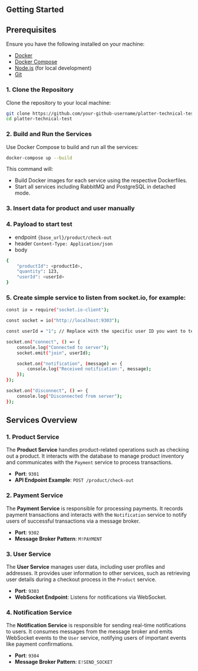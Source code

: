 ## Getting Started

## Prerequisites

Ensure you have the following installed on your machine:

- [Docker](https://www.docker.com/get-started)
- [Docker Compose](https://docs.docker.com/compose/install/)
- [Node.js](https://nodejs.org/) (for local development)
- [Git](https://git-scm.com/)

### 1. Clone the Repository

Clone the repository to your local machine:

```bash
git clone https://github.com/your-github-username/platter-technical-test.git
cd platter-technical-test
```

### 2. Build and Run the Services
Use Docker Compose to build and run all the services:
```bash
docker-compose up --build
```

This command will:

- Build Docker images for each service using the respective Dockerfiles.
- Start all services including RabbitMQ and PostgreSQL in detached mode.

### 3. Insert data for product and user manually
### 4. Payload to start test
- endpoint `{base_url}/product/check-out`
- header `Content-Type: Application/json`
- body

```bash
{
    "productId": <productId>,
    "quantity": 123,
    "userId": <userId>
}
```

### 5. Create simple service to listen from socket.io, for example:
```bash
const io = require("socket.io-client");

const socket = io("http://localhost:9303");

const userId = "1"; // Replace with the specific user ID you want to test

socket.on("connect", () => {
    console.log("Connected to server");
    socket.emit("join", userId);

    socket.on("notification", (message) => {
        console.log("Received notification:", message);
    });
});

socket.on("disconnect", () => {
    console.log("Disconnected from server");
});
```



## Services Overview

### 1. **Product Service**

The **Product Service** handles product-related operations such as checking out a product. It interacts with the database to manage product inventory and communicates with the `Payment` service to process transactions.

- **Port**: `9301`
- **API Endpoint Example**: `POST /product/check-out`

### 2. **Payment Service**

The **Payment Service** is responsible for processing payments. It records payment transactions and interacts with the `Notification` service to notify users of successful transactions via a message broker.

- **Port**: `9302`
- **Message Broker Pattern**: `M!PAYMENT`

### 3. **User Service**

The **User Service** manages user data, including user profiles and addresses. It provides user information to other services, such as retrieving user details during a checkout process in the `Product` service.

- **Port**: `9303`
- **WebSocket Endpoint**: Listens for notifications via WebSocket.

### 4. **Notification Service**

The **Notification Service** is responsible for sending real-time notifications to users. It consumes messages from the message broker and emits WebSocket events to the `User` service, notifying users of important events like payment confirmations.

- **Port**: `9304`
- **Message Broker Pattern**: `E!SEND_SOCKET`

